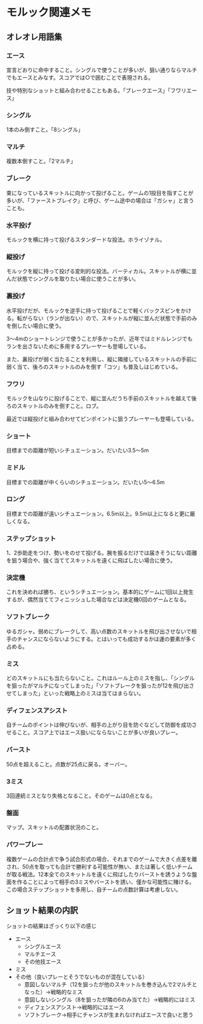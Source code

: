 # モルック関連メモ

## オレオレ用語集

### エース

宣言どおりに命中すること。シングルで使うことが多いが、狙い通りならマルチでもエースとみなす。スコアでは○で囲むことで表現される。

技や特別なショットと組み合わせることもある。「ブレークエース」「フワリエース」

### シングル

1本のみ倒すこと。「8シングル」

### マルチ

複数本倒すこと。「2マルチ」

### ブレーク

束になっているスキットルに向かって投げること。ゲームの1投目を指すことが多いが、「ファーストブレイク」と呼び、ゲーム途中の場合は「ガシャ」と言うことも。

### 水平投げ

モルックを横に持って投げるスタンダードな投法。ホライゾナル。

### 縦投げ

モルックを縦に持って投げる変則的な投法。バーティカル。スキットルが横に並んだ状態でシングルを取りたい場合に使うことが多い。

### 裏投げ

水平投げだが、モルックを逆手に持って投げることで軽くバックスピンをかける。転がらない（ランが出ない）ので、スキットルが縦に並んだ状態で手前のみを倒したい場合に使う。

3〜4mのショートレンジで使うことが多かったが、近年ではミドルレンジでもランを出さないために多用するプレーヤーも登場している。

また、裏投げが弱く当たることを利用し、縦に隣接しているスキットルの手前に弱く当て、後ろのスキットルのみを倒す「コツ」も普及しはじめている。

### フワリ

モルックを山なりに投げることで、縦に並んだうち手前のスキットルを越えて後ろのスキットルのみを倒すこと。ロブ。

最近では縦投げと組み合わせてピンポイントに狙うプレーヤーも登場している。

### ショート

目標までの距離が短いシチュエーション。だいたい3.5〜5m

### ミドル

目標までの距離が中くらいのシチュエーション。だいたい5〜6.5m

### ロング

目標までの距離が遠いシチュエーション。6.5m以上。9.5m以上になると更に厳しくなる。

### ステップショット

1、2歩助走をつけ、勢いをのせて投げる。腕を振るだけでは届きそうにない距離を狙う場合や、強く当ててスキットルを遠くに飛ばしたい場合に使う。

### 決定機

これを決めれば勝ち、というシチュエーション。基本的にゲームに1回以上発生するが、偶然当ててフィニッシュした場合などは決定機0回のゲームとなる。

### ソフトブレーク

ゆるガシャ。弱めにブレークして、高い点数のスキットルを飛び出させないで相手のチャンスにならないようにする。とはいっても成功するかは運の要素が多く占める。

### ミス

どのスキットルにも当たらないこと。これはルール上のミスを指し、「シングルを狙ったがマルチになってしまった」「ソフトブレークを狙ったが12を飛び出させてしまった」といった戦略上のミスは当てはまらない。

### ディフェンスアシスト

自チームのポイントは伸びないが、相手の上がり目を防ぐなどして防御を成功させること。スコア上ではエース扱いにならないことが多いが良いプレー。

### バースト

50点を超えること。点数が25点に戻る。オーバー。

### 3ミス

3回連続ミスとなり失格となること。そのゲームは0点となる。

### 盤面

マップ。スキットルの配置状況のこと。

### パワープレー

複数ゲームの合計点で争う試合形式の場合、それまでのゲームで大きく点差を離され、50点を取っても合計で勝利する可能性が無い、または著しく低いチームが取る戦法。12本全てのスキットルを遠くに飛ばしたりバーストを誘うような盤面を作ることによって相手の3ミスやバーストを誘い、僅かな可能性に賭ける。この場合ステップショットを多用し、自チームの点数計算は考慮しない。

## ショット結果の内訳

ショットの結果はざっくり以下の感じ

- エース
  - シングルエース
  - マルチエース
  - その他技エース
- ミス
- その他（良いプレーとそうでないものが混在している）
  - 意図しないマルチ（12を狙ったが他のスキットルを巻き込んで2マルチとなった）→戦略的なミス
  - 意図しないシングル（8を狙ったが隣の6のみ当てた）→戦略的にはミス
  - ディフェンスアシスト→戦略的にはエース
  - ソフトブレーク→相手にチャンスが生まれなければエースで良いと思う
